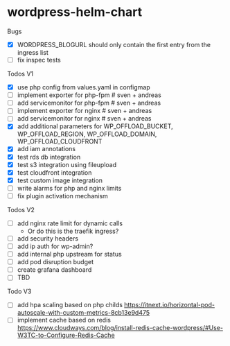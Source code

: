 # wordpress-helm-chart

Bugs
* [x] WORDPRESS_BLOGURL should only contain the first entry from the ingress list
* [ ] fix inspec tests

Todos V1
* [x] use php config from values.yaml in configmap
* [ ] implement exporter for php-fpm # sven + andreas
* [ ] add servicemonitor for php-fpm # sven + andreas
* [ ] implement exporter for nginx # sven + andreas
* [ ] add servicemonitor for nginx # sven + andreas
* [x] add additional parameters for WP_OFFLOAD_BUCKET, WP_OFFLOAD_REGION, WP_OFFLOAD_DOMAIN, WP_OFFLOAD_CLOUDFRONT
* [x] add iam annotations
* [X] test rds db integration
* [X] test s3 integration using fileupload
* [X] test cloudfront integration
* [x] test custom image integration 
* [ ] write alarms for php and nginx limits
* [ ] fix plugin activation mechanism

Todos V2
* [ ] add nginx rate limit for dynamic calls
  - Or do this is the traefik ingress?
* [ ] add security headers
* [ ] add ip auth for wp-admin?
* [ ] add internal php upstream for status
* [ ] add pod disruption budget
* [ ] create grafana dashboard
* [ ] TBD

Todo V3
* [ ] add hpa scaling based on php childs https://itnext.io/horizontal-pod-autoscale-with-custom-metrics-8cb13e9d475
* [ ] implement cache based on redis https://www.cloudways.com/blog/install-redis-cache-wordpress/#Use-W3TC-to-Configure-Redis-Cache
